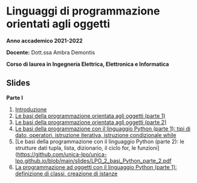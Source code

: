 # Linguaggi di programmazione orientati agli oggetti

**Anno accademico 2021-2022** 

**Docente:** Dott.ssa Ambra Demontis

**Corso di laurea in Ingegneria Elettrica, Elettronica e Informatica**

## Slides
**Parte I**

1. [Introduzione](https://github.com/unica-lpo/unica-lpo.github.io/blob/main/slides/LPO_0_intro_corso.pdf)
2. [Le basi della programmazione orientata agli oggetti (parte 1)](https://github.com/unica-lpo/unica-lpo.github.io/blob/main/slides/LPO_1_basi_della_OOP_parte_1.pdf)
3. [Le basi della programmazione orientata agli oggetti (parte 2)](https://github.com/unica-lpo/unica-lpo.github.io/blob/main/slides/LPO_1_basi_della_OOP_parte_2.pdf)
4. [Le basi della programmazione con il linguaggio Python (parte 1): tipi di dato, operatori, istruzione iterativa, istruzione condizionale while](https://github.com/unica-lpo/unica-lpo.github.io/blob/main/slides/LPO_2_basi_Python_parte_1.pdf)
5. [Le basi della programmazione con il linguaggio Python (parte 2): le strutture dati tupla, lista, dizionario, il ciclo for, le funzioni](https://github.com/unica-lpo/unica-lpo.github.io/blob/main/slides/LPO_2_basi_Python_parte_2.pdf
6. [La programmazione ad oggetti con il linguaggio Python (parte 1): definizione di classi, creazione di istanze](https://github.com/unica-lpo/unica-lpo.github.io/blob/main/slides/LPO_3_gli_oggetti_in_python_parte_1.pdf)
